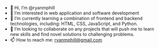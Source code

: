 - 👋 Hi, I’m @ryanmphill
- 👀 I’m interested in web application and software development
- 🌱 I’m currently learning a combination of frontend and backend technologies, including: HTML, CSS, JavaScript, and Python.
- 💞️ I’m looking to collaborate on any projects that will push me to learn new skills and find novel solutions to challenging problems.
- 📫 How to reach me: ryanmphill@gmail.com

<!---
ryanmphill/ryanmphill is a ✨ special ✨ repository because its `README.md` (this file) appears on your GitHub profile.
You can click the Preview link to take a look at your changes.
--->
